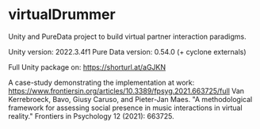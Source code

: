 # virtualDrummer
Unity and PureData project to build virtual partner interaction paradigms.

Unity version: 2022.3.4f1
Pure Data version: 0.54.0 (+ cyclone externals)

Full Unity package on: https://shorturl.at/aGJKN

A case-study demonstrating the implementation at work: 
https://www.frontiersin.org/articles/10.3389/fpsyg.2021.663725/full 
Van Kerrebroeck, Bavo, Giusy Caruso, and Pieter-Jan Maes. "A methodological framework for assessing social presence in music interactions in virtual reality." Frontiers in Psychology 12 (2021): 663725.
